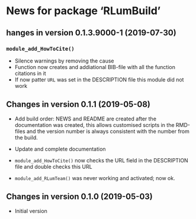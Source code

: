 




<!-- NEWS.md was auto-generated by NEWS.Rmd. Please DO NOT edit by hand!-->

# News for package ‘RLumBuild’

## hanges in version 0.1.3.9000-1 (2019-07-30)

### `module_add_HowToCite()`

  - Silence warnings by removing the cause
  - Function now creates and addiational BIB-file with all the function
    citations in it
  - If now patter `URL` was set in the DESCRIPTION file this module did
    not work

## Changes in version 0.1.1 (2019-05-08)

  - Add build order: NEWS and README are created after the documentation
    was created, this allows customised scripts in the RMD-files and the
    version number is always consistent with the number from the build.

  - Update and complete documentation

  - `module_add_HowToCite()` now checks the URL field in the DESCRIPTION
    file and double checks this URL

  - `module_add_RLumTeam()` was never working and activated; now ok.

## Changes in version 0.1.0 (2019-05-03)

  - Initial version
